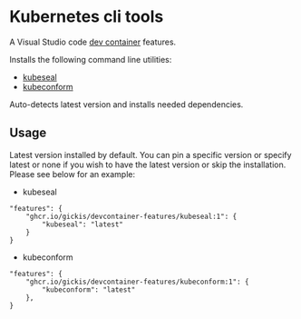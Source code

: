 # Kubernetes cli tools

A Visual Studio code [dev container](https://containers.dev/) features.

Installs the following command line utilities:

* [kubeseal](https://github.com/bitnami-labs/sealed-secrets#readme)
* [kubeconform](https://github.com/yannh/kubeconform)

Auto-detects latest version and installs needed dependencies.

## Usage

Latest version installed by default. You can pin a specific version or specify latest or none if you wish to have the latest version or skip the installation. Please see below for an example:

* kubeseal
```
"features": {
    "ghcr.io/gickis/devcontainer-features/kubeseal:1": {
        "kubeseal": "latest"
    }
}
```
* kubeconform
```
"features": {
    "ghcr.io/gickis/devcontainer-features/kubeconform:1": {
        "kubeconform": "latest"
    },
}
```